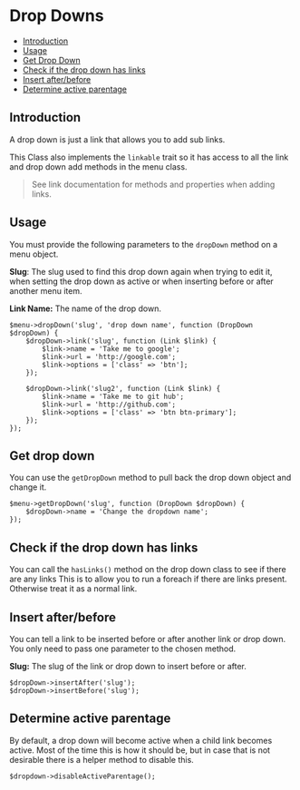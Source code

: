 # Drop Downs

- [Introduction](#introduction)
- [Usage](#usage)
- [Get Drop Down](#get-drop-down)
- [Check if the drop down has links](#has-links)
- [Insert after/before](#insert-before-after)
- [Determine active parentage](#active-parentage)

<a name="introduction"></a>
## Introduction
A drop down is just a link that allows you to add sub links.

This Class also implements the `linkable` trait so it has access to all the link and drop down add methods in the menu class.

> See link documentation for methods and properties when adding links.

<a name="usage"></a>
## Usage
You must provide the following parameters to the `dropDown` method on a menu object.

__Slug__: The slug used to find this drop down again when trying to edit it, when setting the drop down as active or when
inserting before or after another menu item.


__Link Name:__ The name of the drop down.

```
$menu->dropDown('slug', 'drop down name', function (DropDown $dropDown) {
    $dropDown->link('slug', function (Link $link) {
        $link->name = 'Take me to google';
        $link->url = 'http://google.com';
        $link->options = ['class' => 'btn'];
    });

    $dropDown->link('slug2', function (Link $link) {
        $link->name = 'Take me to git hub';
        $link->url = 'http://github.com';
        $link->options = ['class' => 'btn btn-primary'];
    });
});
```

<a name="get-drop-down"></a>
## Get drop down
You can use the `getDropDown` method to pull back the drop down object and change it.

```
$menu->getDropDown('slug', function (DropDown $dropDown) {
    $dropDown->name = 'Change the dropdown name';
});
```

<a name="has-links"></a>
## Check if the drop down has links
You can call the ``hasLinks()`` method on the drop down class to see if there are any links
This is to allow you to run a foreach if there are links present. Otherwise treat it as a normal link.

<a name="insert-before-after"></a>
## Insert after/before
You can tell a link to be inserted before or after another link or drop down.  You only need to pass one parameter to the 
chosen method.

__Slug:__ The slug of the link or drop down to insert before or after.

```
$dropDown->insertAfter('slug');
$dropDown->insertBefore('slug');
```

<a name="active-parentage"></a>
## Determine active parentage
By default, a drop down will become active when a child link becomes active.  Most of the time this is how it should be, 
but in case that is not desirable there is a helper method to disable this.

```
$dropdown->disableActiveParentage();
```
